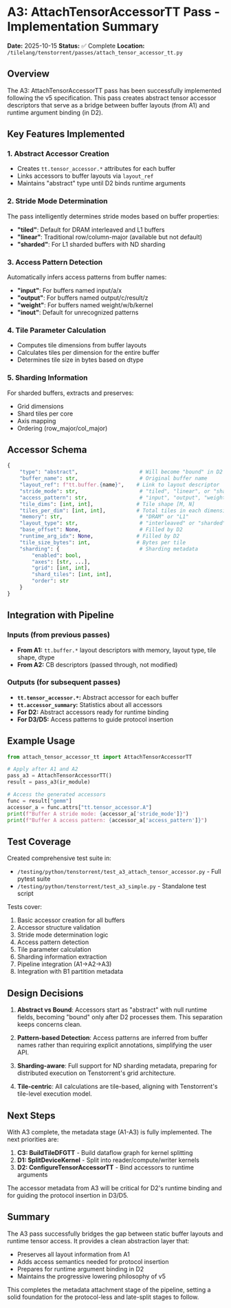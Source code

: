 # A3: AttachTensorAccessorTT Pass - Implementation Summary

**Date:** 2025-10-15
**Status:** ✅ Complete
**Location:** `/tilelang/tenstorrent/passes/attach_tensor_accessor_tt.py`

## Overview

The A3: AttachTensorAccessorTT pass has been successfully implemented following the v5 specification. This pass creates abstract tensor accessor descriptors that serve as a bridge between buffer layouts (from A1) and runtime argument binding (in D2).

## Key Features Implemented

### 1. Abstract Accessor Creation
- Creates `tt.tensor_accessor.*` attributes for each buffer
- Links accessors to buffer layouts via `layout_ref`
- Maintains "abstract" type until D2 binds runtime arguments

### 2. Stride Mode Determination
The pass intelligently determines stride modes based on buffer properties:
- **"tiled"**: Default for DRAM interleaved and L1 buffers
- **"linear"**: Traditional row/column-major (available but not default)
- **"sharded"**: For L1 sharded buffers with ND sharding

### 3. Access Pattern Detection
Automatically infers access patterns from buffer names:
- **"input"**: For buffers named input/a/x
- **"output"**: For buffers named output/c/result/z
- **"weight"**: For buffers named weight/w/b/kernel
- **"inout"**: Default for unrecognized patterns

### 4. Tile Parameter Calculation
- Computes tile dimensions from buffer layouts
- Calculates tiles per dimension for the entire buffer
- Determines tile size in bytes based on dtype

### 5. Sharding Information
For sharded buffers, extracts and preserves:
- Grid dimensions
- Shard tiles per core
- Axis mapping
- Ordering (row_major/col_major)

## Accessor Schema

```python
{
    "type": "abstract",                    # Will become "bound" in D2
    "buffer_name": str,                    # Original buffer name
    "layout_ref": f"tt.buffer.{name}",    # Link to layout descriptor
    "stride_mode": str,                    # "tiled", "linear", or "sharded"
    "access_pattern": str,                 # "input", "output", "weight", "inout"
    "tile_dims": [int, int],              # Tile shape [M, N]
    "tiles_per_dim": [int, int],          # Total tiles in each dimension
    "memory": str,                         # "DRAM" or "L1"
    "layout_type": str,                    # "interleaved" or "sharded"
    "base_offset": None,                   # Filled by D2
    "runtime_arg_idx": None,              # Filled by D2
    "tile_size_bytes": int,               # Bytes per tile
    "sharding": {                          # Sharding metadata
        "enabled": bool,
        "axes": [str, ...],
        "grid": [int, int],
        "shard_tiles": [int, int],
        "order": str
    }
}
```

## Integration with Pipeline

### Inputs (from previous passes)
- **From A1:** `tt.buffer.*` layout descriptors with memory, layout type, tile shape, dtype
- **From A2:** CB descriptors (passed through, not modified)

### Outputs (for subsequent passes)
- **`tt.tensor_accessor.*`:** Abstract accessor for each buffer
- **`tt.accessor_summary`:** Statistics about all accessors
- **For D2:** Abstract accessors ready for runtime binding
- **For D3/D5:** Access patterns to guide protocol insertion

## Example Usage

```python
from attach_tensor_accessor_tt import AttachTensorAccessorTT

# Apply after A1 and A2
pass_a3 = AttachTensorAccessorTT()
result = pass_a3(ir_module)

# Access the generated accessors
func = result["gemm"]
accessor_a = func.attrs["tt.tensor_accessor.A"]
print(f"Buffer A stride mode: {accessor_a['stride_mode']}")
print(f"Buffer A access pattern: {accessor_a['access_pattern']}")
```

## Test Coverage

Created comprehensive test suite in:
- `/testing/python/tenstorrent/test_a3_attach_tensor_accessor.py` - Full pytest suite
- `/testing/python/tenstorrent/test_a3_simple.py` - Standalone test script

Tests cover:
1. Basic accessor creation for all buffers
2. Accessor structure validation
3. Stride mode determination logic
4. Access pattern detection
5. Tile parameter calculation
6. Sharding information extraction
7. Pipeline integration (A1→A2→A3)
8. Integration with B1 partition metadata

## Design Decisions

1. **Abstract vs Bound**: Accessors start as "abstract" with null runtime fields, becoming "bound" only after D2 processes them. This separation keeps concerns clean.

2. **Pattern-based Detection**: Access patterns are inferred from buffer names rather than requiring explicit annotations, simplifying the user API.

3. **Sharding-aware**: Full support for ND sharding metadata, preparing for distributed execution on Tenstorrent's grid architecture.

4. **Tile-centric**: All calculations are tile-based, aligning with Tenstorrent's tile-level execution model.

## Next Steps

With A3 complete, the metadata stage (A1-A3) is fully implemented. The next priorities are:

1. **C3: BuildTileDFGTT** - Build dataflow graph for kernel splitting
2. **D1: SplitDeviceKernel** - Split into reader/compute/writer kernels
3. **D2: ConfigureTensorAccessorTT** - Bind accessors to runtime arguments

The accessor metadata from A3 will be critical for D2's runtime binding and for guiding the protocol insertion in D3/D5.

## Summary

The A3 pass successfully bridges the gap between static buffer layouts and runtime tensor access. It provides a clean abstraction layer that:
- Preserves all layout information from A1
- Adds access semantics needed for protocol insertion
- Prepares for runtime argument binding in D2
- Maintains the progressive lowering philosophy of v5

This completes the metadata attachment stage of the pipeline, setting a solid foundation for the protocol-less and late-split stages to follow.